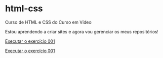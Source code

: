 
# html-css
Curso de HTML e CSS do Curso em Vídeo

Estou aprendendo a criar sites e agora vou gerenciar os meus repositórios!

<a href="https://meloalves.github.io/HTML-CSS/exercícios/ex001/index.html">Executar o exercício 001</a>

<a href="https://meloalves.github.io/HTML-CSS/exercícios/ex002/index.html">Executar o exercício 001</a>
